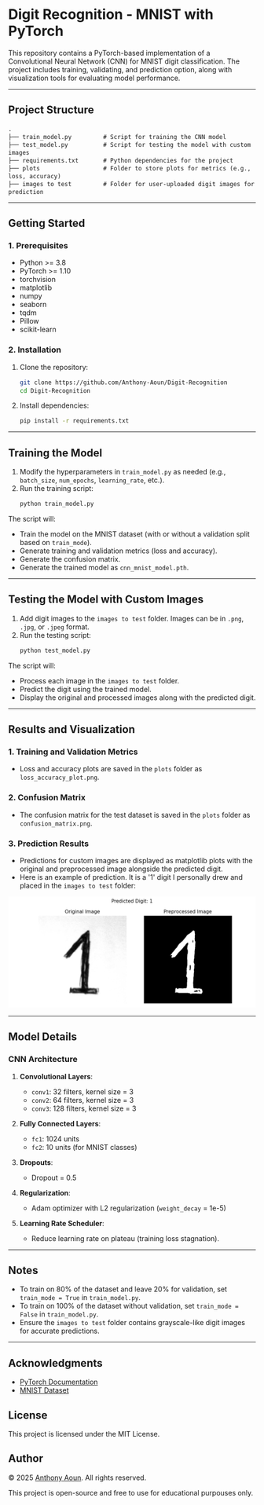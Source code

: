 # Digit Recognition - MNIST with PyTorch

This repository contains a PyTorch-based implementation of a Convolutional Neural Network (CNN) for MNIST digit classification. The project includes training, validating, and prediction option, along with visualization tools for evaluating model performance.

---

## Project Structure

```
.
├── train_model.py         # Script for training the CNN model
├── test_model.py          # Script for testing the model with custom images
├── requirements.txt       # Python dependencies for the project
├── plots                  # Folder to store plots for metrics (e.g., loss, accuracy)
├── images to test         # Folder for user-uploaded digit images for prediction
```

---

## Getting Started

### 1. Prerequisites

- Python >= 3.8
- PyTorch >= 1.10
- torchvision
- matplotlib
- numpy
- seaborn
- tqdm
- Pillow
- scikit-learn

### 2. Installation

1. Clone the repository:
   ```bash
   git clone https://github.com/Anthony-Aoun/Digit-Recognition
   cd Digit-Recognition
   ```

2. Install dependencies:
   ```bash
   pip install -r requirements.txt
   ```

---

## Training the Model

1. Modify the hyperparameters in `train_model.py` as needed (e.g., `batch_size`, `num_epochs`, `learning_rate`, etc.).
2. Run the training script:
   ```bash
   python train_model.py
   ```

The script will:
- Train the model on the MNIST dataset (with or without a validation split based on `train_mode`).
- Generate training and validation metrics (loss and accuracy).
- Generate the confusion matrix.
- Generate the trained model as `cnn_mnist_model.pth`.

---

## Testing the Model with Custom Images

1. Add digit images to the `images to test` folder. Images can be in `.png`, `.jpg`, or `.jpeg` format.
2. Run the testing script:
   ```bash
   python test_model.py
   ```

The script will:
- Process each image in the `images to test` folder.
- Predict the digit using the trained model.
- Display the original and processed images along with the predicted digit.

---

## Results and Visualization

### 1. Training and Validation Metrics
- Loss and accuracy plots are saved in the `plots` folder as `loss_accuracy_plot.png`.

### 2. Confusion Matrix
- The confusion matrix for the test dataset is saved in the `plots` folder as `confusion_matrix.png`.

### 3. Prediction Results
- Predictions for custom images are displayed as matplotlib plots with the original and preprocessed image alongside the predicted digit.
- Here is an example of prediction. It is a '1' digit I personally drew and placed in the `images to test` folder:

![Prediction of Digit 1](example/prediction.png)

---

## Model Details

### CNN Architecture
1. **Convolutional Layers**:
   - `conv1`: 32 filters, kernel size = 3
   - `conv2`: 64 filters, kernel size = 3
   - `conv3`: 128 filters, kernel size = 3

2. **Fully Connected Layers**:
   - `fc1`: 1024 units
   - `fc2`: 10 units (for MNIST classes)

3. **Dropouts**:
   - Dropout = 0.5

4. **Regularization**:
   - Adam optimizer with L2 regularization (`weight_decay` = 1e-5)

5. **Learning Rate Scheduler**:
   - Reduce learning rate on plateau (training loss stagnation).

---

## Notes

- To train on 80% of the dataset and leave 20% for validation, set `train_mode = True` in `train_model.py`.
- To train on 100% of the dataset without validation, set `train_mode = False` in `train_model.py`.
- Ensure the `images to test` folder contains grayscale-like digit images for accurate predictions.

---


## Acknowledgments

- [PyTorch Documentation](https://pytorch.org/docs/)
- [MNIST Dataset](http://yann.lecun.com/exdb/mnist/)

## License
This project is licensed under the MIT License.

## Author
© 2025 [Anthony Aoun](https://github.com/Anthony-Aoun). All rights reserved.

This project is open-source and free to use for educational purpouses only.
